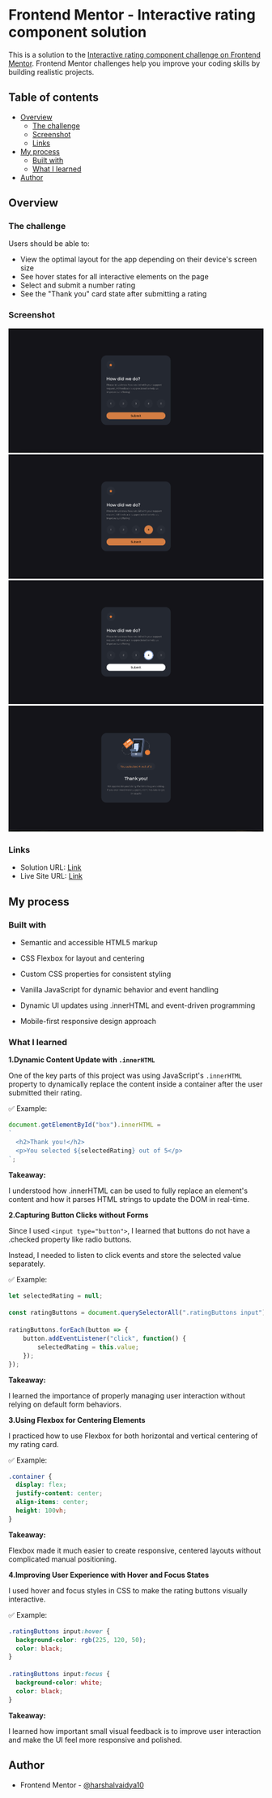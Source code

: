 # Frontend Mentor - Interactive rating component solution

This is a solution to the [Interactive rating component challenge on Frontend Mentor](https://www.frontendmentor.io/challenges/interactive-rating-component-koxpeBUmI). Frontend Mentor challenges help you improve your coding skills by building realistic projects. 

## Table of contents

- [Overview](#overview)
  - [The challenge](#the-challenge)
  - [Screenshot](#screenshot)
  - [Links](#links)
- [My process](#my-process)
  - [Built with](#built-with)
  - [What I learned](#what-i-learned)
- [Author](#author)




## Overview

### The challenge

Users should be able to:

- View the optimal layout for the app depending on their device's screen size
- See hover states for all interactive elements on the page
- Select and submit a number rating
- See the "Thank you" card state after submitting a rating

### Screenshot

![alt text](image.png)
![alt text](image-1.png)
![alt text](image-3.png)
![alt text](image-4.png)

### Links

- Solution URL: [Link](https://github.com/harshalvaidya10/Interactive-rating-component.git)
- Live Site URL: [Link](https://your-live-site-url.com)

## My process

### Built with

- Semantic and accessible HTML5 markup

- CSS Flexbox for layout and centering

- Custom CSS properties for consistent styling

- Vanilla JavaScript for dynamic behavior and event handling

- Dynamic UI updates using .innerHTML and event-driven programming

- Mobile-first responsive design approach

### What I learned

**1.Dynamic Content Update with ```.innerHTML```**

One of the key parts of this project was using JavaScript's ```.innerHTML``` property to dynamically replace the content inside a container after the user submitted their rating.

✅ Example:

```js
document.getElementById("box").innerHTML =
`
  <h2>Thank you!</h2>
  <p>You selected ${selectedRating} out of 5</p>
`;
```
**Takeaway:**

I understood how .innerHTML can be used to fully replace an element's content and how it parses HTML strings to update the DOM in real-time.


**2.Capturing Button Clicks without Forms**

Since I used ```<input type="button">```, I learned that buttons do not have a .checked property like radio buttons.

Instead, I needed to listen to click events and store the selected value separately.

✅ Example:

```js
let selectedRating = null;

const ratingButtons = document.querySelectorAll(".ratingButtons input");

ratingButtons.forEach(button => {
    button.addEventListener("click", function() {
        selectedRating = this.value;
    });
});
```
**Takeaway:**

I learned the importance of properly managing user interaction without relying on default form behaviors.

**3.Using Flexbox for Centering Elements**

I practiced how to use Flexbox for both horizontal and vertical centering of my rating card.

✅ Example:
```css
.container {
  display: flex;
  justify-content: center;
  align-items: center;
  height: 100vh;
}
```
**Takeaway:**

Flexbox made it much easier to create responsive, centered layouts without complicated manual positioning.

**4.Improving User Experience with Hover and Focus States**

I used hover and focus styles in CSS to make the rating buttons visually interactive.

✅ Example:

```css
.ratingButtons input:hover {
  background-color: rgb(225, 120, 50);
  color: black;
}

.ratingButtons input:focus {
  background-color: white;
  color: black;
}
```

**Takeaway:**

I learned how important small visual feedback is to improve user interaction and make the UI feel more responsive and polished.

## Author

- Frontend Mentor - [@harshalvaidya10](https://www.frontendmentor.io/profile/harshalvaidya10)

